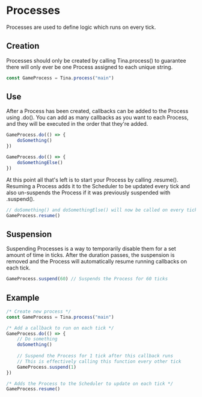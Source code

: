 # Processes
Processes are used to define logic which runs on every tick.

## Creation

Processes should only be created by calling Tina.process() to guarantee there will only ever be one Process assigned to each unique string.

```typescript
const GameProcess = Tina.process("main")
```

## Use

After a Process has been created, callbacks can be added to the Process using .do().
You can add as many callbacks as you want to each Process, and they will be executed in the order that they're added.

```typescript
GameProcess.do(() => {
    doSomething()
})

GameProcess.do(() => {
    doSomethingElse()
})
```

At this point all that's left is to start your Process by calling .resume().
Resuming a Process adds it to the Scheduler to be updated every tick and also un-suspends the Process if it was previously suspended with .suspend().

```typescript
// doSomething() and doSomethingElse() will now be called on every tick
GameProcess.resume()
```

## Suspension
Suspending Processes is a way to temporarily disable them for a set amount of time in ticks.
After the duration passes, the suspension is removed and the Process will automatically resume running callbacks on each tick.

```typescript
GameProcess.suspend(60) // Suspends the Process for 60 ticks
```


## Example
```typescript
/* Create new process */
const GameProcess = Tina.process("main")

/* Add a callback to run on each tick */
GameProcess.do(() => {
    // Do something
    doSomething()
    
    // Suspend the Process for 1 tick after this callback runs
    // This is effectively calling this function every other tick
    GameProcess.suspend(1)
})

/* Adds the Process to the Scheduler to update on each tick */
GameProcess.resume()
```